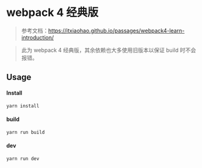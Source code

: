 # webpack 4 经典版
> 参考文档：https://itxiaohao.github.io/passages/webpack4-learn-introduction/

> 此为 webpack 4 经典版，其余依赖也大多使用旧版本以保证 build 时不会报错。

## Usage

#### Install

`yarn install`

#### build

`yarn run build`

#### dev

`yarn run dev`